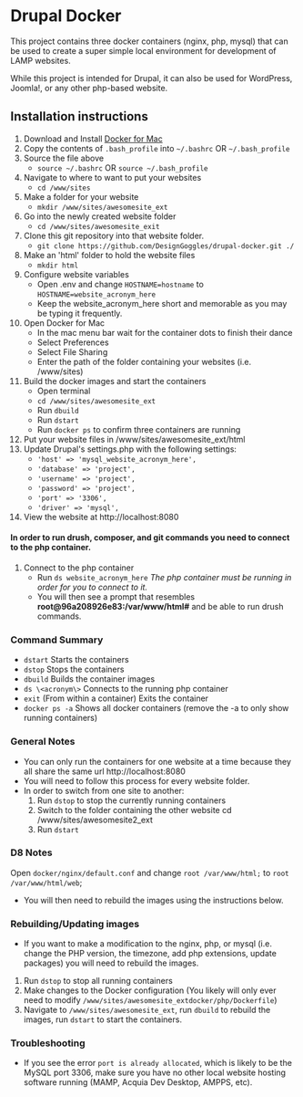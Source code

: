 # Drupal Docker
This project contains three docker containers (nginx, php, mysql) that can be used to create a super simple local environment for development of LAMP websites.

While this project is intended for Drupal, it can also be used for WordPress, Joomla!, or any other php-based website.

## Installation instructions
1. Download and Install [Docker for Mac](https://docs.docker.com/docker-for-mac/install/)
1. Copy the contents of `.bash_profile` into `~/.bashrc` OR `~/.bash_profile`
1. Source the file above
   * `source ~/.bashrc` OR `source ~/.bash_profile`
1. Navigate to where to want to put your websites
   * `cd /www/sites`
1. Make a folder for your website
   * `mkdir /www/sites/awesomesite_ext`
1. Go into the newly created website folder
   * `cd /www/sites/awesomesite_exit`
1. Clone this git repository into that website folder.
   * `git clone https://github.com/DesignGoggles/drupal-docker.git ./`
1. Make an 'html' folder to hold the website files
   * `mkdir html`
1. Configure website variables
   * Open .env and change `HOSTNAME=hostname` to `HOSTNAME=website_acronym_here`
   * Keep the website_acronym_here short and memorable as you may be typing it frequently.
1. Open Docker for Mac
   * In the mac menu bar wait for the container dots to finish their dance
   * Select Preferences
   * Select File Sharing
   * Enter the path of the folder containing your websites (i.e. /www/sites)
1. Build the docker images and start the containers
   * Open terminal
   * `cd /www/sites/awesomesite_ext`
   * Run `dbuild`
   * Run `dstart`
   * Run `docker ps` to confirm three containers are running
1. Put your website files in /www/sites/awesomesite_ext/html
1. Update Drupal's settings.php with the following settings:
   * `'host' => 'mysql_website_acronym_here',`
   * `'database' => 'project',`
   * `'username' => 'project',`
   * `'password' => 'project',`
   * `'port' => '3306',`
   * `'driver' => 'mysql',`
1. View the website at http://localhost:8080

#### In order to run drush, composer, and git commands you need to connect to the php container.
1. Connect to the php container
   * Run `ds website_acronym_here` *The php container must be running in order for you to connect to it.*
   * You will then see a prompt that resembles **root@96a208926e83:/var/www/html#** and be able to run drush commands.

### Command Summary
* `dstart` Starts the containers
* `dstop` Stops the containers
* `dbuild` Builds the container images
* `ds \<acronym\>` Connects to the running php container
* `exit` (From within a container) Exits the container
* `docker ps -a` Shows all docker containers (remove the -a to only show running containers)

### General Notes
* You can only run the containers for one website at a time because they all share the same url http://localhost:8080
* You will need to follow this process for every website folder.
* In order to switch from one site to another:
  1. Run `dstop` to stop the currently running containers
  1. Switch to the folder containing the other website cd /www/sites/awesomesite2_ext
  1. Run `dstart`

### D8 Notes
Open `docker/nginx/default.conf` and change `root /var/www/html;` to `root /var/www/html/web`;
* You will then need to rebuild the images using the instructions below.

### Rebuilding/Updating images
* If you want to make a modification to the nginx, php, or mysql (i.e. change the PHP version, the timezone, add php extensions, update packages)  you will need to rebuild the images.
1. Run `dstop` to stop all running containers
1. Make changes to the Docker configuration (You likely will only ever need to modify `/www/sites/awesomesite_extdocker/php/Dockerfile`)
1. Navigate to `/www/sites/awesomesite_ext`, run `dbuild` to rebuild the images, run `dstart` to start the containers.

### Troubleshooting
* If you see the error `port is already allocated`, which is likely to be the MySQL port 3306, make sure you have no other local website hosting software running (MAMP, Acquia Dev Desktop, AMPPS, etc).
